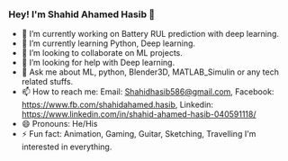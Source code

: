 ### Hey! I'm Shahid Ahamed Hasib 👋

- 🔭 I’m currently working on Battery RUL prediction with deep learning.
- 🌱 I’m currently learning Python, Deep learning.
- 👯 I’m looking to collaborate on ML projects.
- 🤔 I’m looking for help with Deep learning.
- 💬 Ask me about ML, python, Blender3D, MATLAB_Simulin or any tech related stuffs.
- 📫 How to reach me: Email: Shahidhasib586@gmail.com, Facebook: https://www.fb.com/shahidahamed.hasib, Linkedin: https://www.linkedin.com/in/shahid-ahamed-hasib-040591118/
- 😄 Pronouns: He/His
- ⚡ Fun fact: Animation, Gaming, Guitar, Sketching, Travelling I'm interested in everything.
